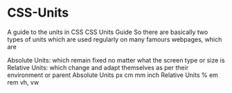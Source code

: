 # CSS-Units
A guide to the units in CSS
CSS Units Guide
So there are basically two types of units which are used regularly on many famours webpages, which are

Absolute Units: which remain fixed no matter what the screen type or size is
Relative Units: which change and adapt themselves as per their environment or parent
Absolute Units
px
cm
mm
inch
Relative Units
%
em
rem
vh, vw
